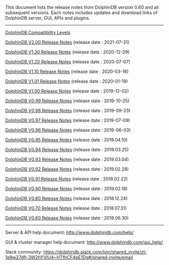 This document lists the release notes from DolphinDB version 0.60 and all subsequent versions. Each notes includes updates and download links of DolphinDB server, GUI, APIs and plugins.

---
[DolphinDB Compatibility Levels](./DolphinDB_compatibility_levels.md)

[DolphinDB V2.00 Release Notes](2.00/README.md) (release date : 2021-07-31)

[DolphinDB V1.30 Release Notes](1.30/README.md) (release date : 2020-12-29)

[DolphinDB V1.20 Release Notes](1.20/README.md) (release date : 2020-07-07)

[DolphinDB V1.10 Release Notes](1.10/README.md) (release date : 2020-03-16)

[DolphinDB V1.01 Release Notes](1.01/README.md) (release date : 2020-01-19)

[DolphinDB V1.00 Release Notes](1.00/README.md) (release date : 2019-12-02)

[DolphinDB V0.99 Release Notes](0.99/README.md) (release date : 2019-10-25)

[DolphinDB V0.98 Release Notes](0.98/README.md) (release date : 2019-09-23)

[DolphinDB V0.97 Release Notes](0.97/README.md) (release date : 2019-07-09)

[DolphinDB V0.96 Release Notes](0.96/README.md) (release date : 2019-06-03)

[DolphinDB V0.95 Release Notes](0.95/README.md) (release date : 2019.04.10)

[DolphinDB V0.94 Release Notes](0.94/README.md) (release date : 2019.03.25)

[DolphinDB V0.93 Release Notes](0.93/README.md) (release date : 2019.03.04)

[DolphinDB V0.92 Release Notes](0.92/README.md) (release date : 2019.02.28)

[DolphinDB V0.91 Release Notes](0.91/README.md) (release date : 2019.02.22)

[DolphinDB V0.90 Release Notes](0.90/README.md) (release date : 2019.02.18)

[DolphinDB V0.80 Release Notes](0.80/README.md) (release date : 2018.12.24)

[DolphinDB V0.70 Release Notes](0.70/README.md) (release date : 2018.07.31)

[DolphinDB V0.60 Release Notes](0.60/README.md) (release date : 2018.06.30)

---

Server & API help document: http://www.dolphindb.com/help/  

GUI & cluster manager help document: http://www.dolphindb.com/gui_help/  

Slack community: https://dolphindb.slack.com/join/shared_invite/zt-1e9w27dfl-3W2hYVIU4~HTfhCF4pE1Dg#/shared-invite/email
